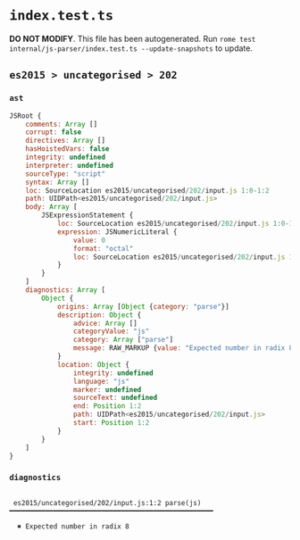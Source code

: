 # `index.test.ts`

**DO NOT MODIFY**. This file has been autogenerated. Run `rome test internal/js-parser/index.test.ts --update-snapshots` to update.

## `es2015 > uncategorised > 202`

### `ast`

```javascript
JSRoot {
	comments: Array []
	corrupt: false
	directives: Array []
	hasHoistedVars: false
	integrity: undefined
	interpreter: undefined
	sourceType: "script"
	syntax: Array []
	loc: SourceLocation es2015/uncategorised/202/input.js 1:0-1:2
	path: UIDPath<es2015/uncategorised/202/input.js>
	body: Array [
		JSExpressionStatement {
			loc: SourceLocation es2015/uncategorised/202/input.js 1:0-1:2
			expression: JSNumericLiteral {
				value: 0
				format: "octal"
				loc: SourceLocation es2015/uncategorised/202/input.js 1:0-1:2
			}
		}
	]
	diagnostics: Array [
		Object {
			origins: Array [Object {category: "parse"}]
			description: Object {
				advice: Array []
				categoryValue: "js"
				category: Array ["parse"]
				message: RAW_MARKUP {value: "Expected number in radix 8"}
			}
			location: Object {
				integrity: undefined
				language: "js"
				marker: undefined
				sourceText: undefined
				end: Position 1:2
				path: UIDPath<es2015/uncategorised/202/input.js>
				start: Position 1:2
			}
		}
	]
}
```

### `diagnostics`

```

 es2015/uncategorised/202/input.js:1:2 parse(js) ━━━━━━━━━━━━━━━━━━━━━━━━━━━━━━━━━━━━━━━━━━━━━━━━━━━

  ✖ Expected number in radix 8


```
